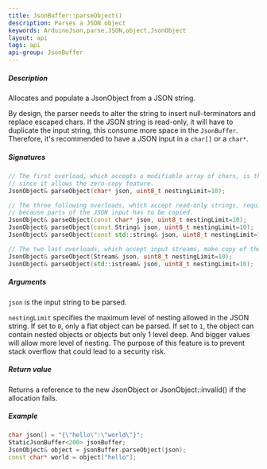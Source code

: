 ```yaml
---
title: JsonBuffer::parseObject()
description: Parses a JSON object
keywords: ArduinoJson,parse,JSON,object,JsonObject
layout: api
tags: api
api-group: JsonBuffer
---
```


##### Description
Allocates and populate a JsonObject from a JSON string.

By design, the parser needs to alter the string to insert null-terminators and replace escaped chars.
If the JSON string is read-only, it will have to duplicate the input string, this consume more space in the `JsonBuffer`.
Therefore, it's recommended to have a JSON input in a `char[]` or a `char*`.

##### Signatures
```c++
// The first overload, which accepts a modifiable array of chars, is the most efficient
// since it allows the zero-copy feature.
JsonObject& parseObject(char* json, uint8_t nestingLimit=10);

// The three following overloads, which accept read-only strings, require a bigger JsonBuffer
// because parts of the JSON input has to be copied.
JsonObject& parseObject(const char* json, uint8_t nestingLimit=10);
JsonObject& parseObject(const String& json, uint8_t nestingLimit=10);
JsonObject& parseObject(const std::string& json, uint8_t nestingLimit=10);

// The two last overloads, which accept input streams, make copy of the input too.
JsonObject& parseObject(Stream& json, uint8_t nestingLimit=10);
JsonObject& parseObject(std::istream& json, uint8_t nestingLimit=10);
```

##### Arguments

`json` is the input string to be parsed.

`nestingLimit` specifies the maximum level of nesting allowed in the JSON string.
If set to `0`, only a flat object can be parsed.
If set to `1`, the object can contain nested objects or objects but only 1 level deep.
And bigger values will allow more level of nesting.
The purpose of this feature is to prevent stack overflow that could lead to a security risk.

##### Return value
Returns a reference to the new JsonObject or JsonObject::invalid() if the allocation fails.

##### Example

```c++
char json[] = "{\"hello\":\"world\"}";
StaticJsonBuffer<200> jsonBuffer;
JsonObject& object = jsonBuffer.parseObject(json);
const char* world = object["hello"];
```
